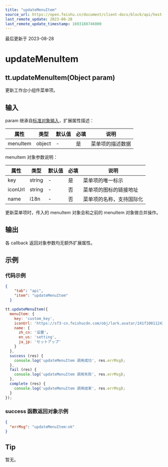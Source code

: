 ```yaml
---
title: "updateMenuItem"
source_url: https://open.feishu.cn/document/client-docs/block/api/host-api/workplace-api/block-menu-item/updatemenuitem
last_remote_update: 2023-08-28
last_remote_update_timestamp: 1693188746000
---
```

最后更新于 2023-08-28

# updateMenuItem

## tt.updateMenuItem(Object param)

更新工作台小组件菜单项。

## 输入

param 继承自[标准对象输入](https://open.feishu.cn/document/uAjLw4CM/uYjL24iN/block/api/standard-object-input)，扩展属性描述：

| **属性**   | **类型** | **默认值** | **必填** | **说明**   |
| -------- | ------ | ------- | ------ | -------- |
| menuItem | object | -      | 是      | 菜单项的描述数据 |

menuItem 对象参数说明：

| **属性**  | **类型**        | **默认值** | **必填** | **说明**       |
| ------- | ------------- | ------- | ------ | ------------ |
| key     | string        | -      | 是      | 菜单项的唯一标示     |
| iconUrl | string        | -      | 否      | 菜单项的图标的链接地址  |
| name    | i18n<string> | -      | 否      | 菜单项的名称，支持国际化 |

更新菜单项时，传入的 menuItem 对象会和之前的 menuItem 对象做合并操作。

## 输出

各 callback 返回对象参数均无额外扩展属性。

## 示例

### 代码示例
```json
{
  	"tab": "api",
  	"item": "updateMenuItem"
  }
```

```js
tt.updateMenuItem({
  menuItem: {
    key: 'custom_key',
    iconUrl: 'https://sf3-cn.feishucdn.com/obj/lark.avatar/241f10011243cbcf0ee4f',
    name: {
      zh_cn: '设置'，
      en_us: 'setting',
      ja_jp: 'セットアップ'
    }      
  },
  success (res) {
    console.log('updateMenuItem 调用成功', res.errMsg);
  },
  fail (res) {
    console.log('updateMenuItem 调用失败', res.errMsg);
  },
  complete (res) {
    console.log('updateMenuItem 调用结束', res.errMsg);
  }
});
```

### **success** **函数返回对象示例**

```json
{
  "errMsg": "updateMenuItem:ok"
}
```

## Tip

暂无。
